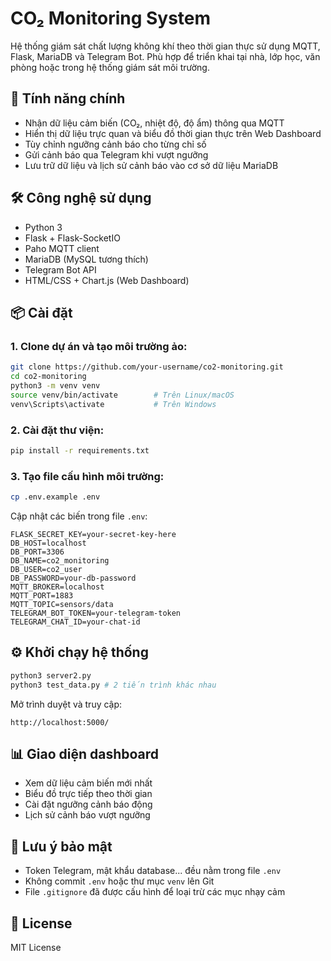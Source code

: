 # CO₂ Monitoring System

Hệ thống giám sát chất lượng không khí theo thời gian thực sử dụng MQTT, Flask, MariaDB và Telegram Bot. Phù hợp để triển khai tại nhà, lớp học, văn phòng hoặc trong hệ thống giám sát môi trường.

## 🚀 Tính năng chính

- Nhận dữ liệu cảm biến (CO₂, nhiệt độ, độ ẩm) thông qua MQTT
- Hiển thị dữ liệu trực quan và biểu đồ thời gian thực trên Web Dashboard
- Tùy chỉnh ngưỡng cảnh báo cho từng chỉ số
- Gửi cảnh báo qua Telegram khi vượt ngưỡng
- Lưu trữ dữ liệu và lịch sử cảnh báo vào cơ sở dữ liệu MariaDB

## 🛠 Công nghệ sử dụng

- Python 3
- Flask + Flask-SocketIO
- Paho MQTT client
- MariaDB (MySQL tương thích)
- Telegram Bot API
- HTML/CSS + Chart.js (Web Dashboard)

## 📦 Cài đặt

### 1. Clone dự án và tạo môi trường ảo:

```bash
git clone https://github.com/your-username/co2-monitoring.git
cd co2-monitoring
python3 -m venv venv
source venv/bin/activate        # Trên Linux/macOS
venv\Scripts\activate           # Trên Windows
```

### 2. Cài đặt thư viện:

```bash
pip install -r requirements.txt
```

### 3. Tạo file cấu hình môi trường:

```bash
cp .env.example .env
```

Cập nhật các biến trong file `.env`:

```env
FLASK_SECRET_KEY=your-secret-key-here
DB_HOST=localhost
DB_PORT=3306
DB_NAME=co2_monitoring
DB_USER=co2_user
DB_PASSWORD=your-db-password
MQTT_BROKER=localhost
MQTT_PORT=1883
MQTT_TOPIC=sensors/data
TELEGRAM_BOT_TOKEN=your-telegram-token
TELEGRAM_CHAT_ID=your-chat-id
```

## ⚙️ Khởi chạy hệ thống

```bash
python3 server2.py 
python3 test_data.py # 2 tiến trình khác nhau
```

Mở trình duyệt và truy cập:

```
http://localhost:5000/
```

## 📊 Giao diện dashboard

- Xem dữ liệu cảm biến mới nhất
- Biểu đồ trực tiếp theo thời gian
- Cài đặt ngưỡng cảnh báo động
- Lịch sử cảnh báo vượt ngưỡng

## 🔐 Lưu ý bảo mật

- Token Telegram, mật khẩu database... đều nằm trong file `.env`
- Không commit `.env` hoặc thư mục `venv` lên Git
- File `.gitignore` đã được cấu hình để loại trừ các mục nhạy cảm

## 📄 License

MIT License
